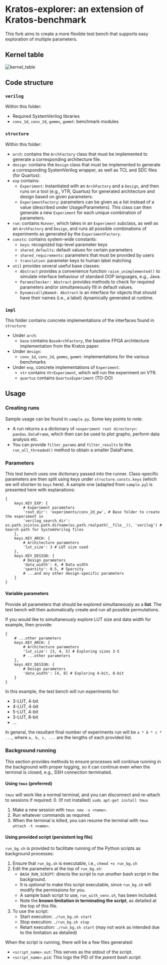 # Kratos-explorer: an extension of Kratos-benchmark

This fork aims to create a more flexible test bench that supports easy exploration of multiple parameters.

## Kernel table

![kernel_table](<./img/kernel table.png>)

## Code structure

### `verilog`

Within this folder:
- Required SystemVerilog libraries
- `conv_1d`, `conv_2d`, `gemms`, `gemmt`: benchmark modules

### `structure`

Within this folder:
- `arch`: contains the `ArchFactory` class that must be implemented to generate a corresponding architecture file.
- `design`: contains the `Design` class that must be implemented to generate a corresponding SystemVerilog wrapper, as well as TCL and SDC files (for Quartus):
- `exp` contains:
    - `Experiment`: instantiated with an `ArchFactory` and a `Design`, and then runs on a tool (e.g., VTR, Quartus) for generated architecture and design based on given parameters:
    - `ExperimentFactory`: parameters can be given as a list instead of a value (described under Usage/Parameters). This class can then generate a new `Experiment` for each unique combination of parameters.
- `run`: contains `Runner`, which takes in an `Experiment` subclass, as well as an `ArchFactory` and `Design`, and runs all possible combinations of experiments as generated by the `ExperimentFactory`.
- `consts`: contains system-wide constants:
    - `keys`: recognized top-level parameter keys
    - `shared_defaults`: default values for certain parameters
    - `shared_requirements`: parameters that must be provided by users
    - `translation`: parameter keys to human label matching
- `util` provides several useful base classes:
    - `Abstract` provides a convenience function `raise_unimplemented()` to simulate interface behaviour of standard OOP languages, e.g., Java.
    - `ParamsChecker: Abstract` provides methods to check for required parameters and/or simultaneously fill in default values.
    - `DynamicallyNamed: Abstract` is an interface for objects that should have their names (i.e., a label) dynamically generated at runtime.

### `impl`

This folder contains concrete implementations of the interfaces found in `structure`:
- Under `arch`:
    - `base` contains `BaseArchFactory`, the baseline FPGA architecture implementation from the Kratos paper.
- Under `design`:
    - `conv_1d`, `conv_2d`, `gemms`, `gemmt`: implementations for the various benchmarks
- Under `exp`, concrete implementations of `Experiment`:
    - `vtr` contains `VtrExperiment`, which will run the experiment on VTR.
    - `quartus` contains `QuartusExperiment` (TO-DO)

## Usage

### Creating runs

Sample usage can be found in `sample.py`. Some key points to note:
- A run returns a a dictionary of `<experiment root directory>`: `pandas.DataFrame`, which then can be used to plot graphs, perform data analysis etc.
- You can provide `filter_params` and `filter_results` to the `run_all_threaded()` method to obtain a smaller DataFrame.

### Parameters

This test bench uses one dictionary passed into the runner. Class-specific parameters are then split using keys under `structure.consts.keys` (which we will shorten to `keys` here). A sample one (adapted from `sample.py`) is presented here with explanations:

```
{
    keys.KEY_EXP: {
        # Experiment parameters
        'root_dir': 'experiments/conv_2d_pw', # Base folder to create the experiment in
        'verilog_search_dir': os.path.join(os.path.dirname(os.path.realpath(__file__)), 'verilog') # Search path for SystemVerilog files
    },
    keys.KEY_ARCH: {
        # Architecture parameters
        'lut_size': 3 # LUT size used
    },
    keys.KEY_DESIGN: {
        # Design parameters
        'data_width': 4, # Data width
        'sparsity': 0.5, # Sparsity
        # ...and any other design-specific parameters
    }
}
```

#### Variable parameters

Provide all parameters that should be explored simultaneously as a **list**. The test bench will then automatically create and run all possible permutations.

If you would like to simultaneously explore LUT size and data width for example, then provide:
```
{
    # ...other parameters
    keys.KEY_ARCH: {
        # Architecture parameters
        'lut_size': [3, 4, 5] # Exploring sizes 3-5
        # ...other parameters
    },
    keys.KEY_DESIGN: {
        # Design parameters
        'data_width': [4, 8] # Exploring 4-bit, 8-bit
    }
}
```
In this example, the test bench will run experiments for:
- 3-LUT, 4-bit
- 4-LUT, 4-bit
- 5-LUT, 4-bit
- 3-LUT, 8-bit
- ...

In general, the resultant final number of experiments run will be `a * b * c * ...`, where `a, b, c, ...` are the lengths of each provided list.

### Background running

This section provides methods to ensure processes will continue running in the background with proper logging, so it can continue even when the terminal is closed, e.g., SSH connection terminated. 

#### Using `tmux` (preferred)

`tmux` will work like a normal terminal, and you can disconnect and re-attach to sessions if required:
0. (If not installed) `sudo apt-get install tmux`
1. Make a new session with `tmux new -s <name>`.
2. Run whatever commands as required.
3. When the terminal is killed, you can resume the terminal with `tmux attach -t <name>`.

#### Using provided script (persistent log file)

`run_bg.sh` is provided to facilitate running of the Python scripts as background processes:
1. Ensure that `run_bg.sh` is executable, i.e., `chmod +x run_bg.sh`
2. Edit the parameters at the top of `run_bg.sh`:
    - `BASH_RUN_SCRIPT`: directs the script to run *another bash script* in the background.
    - It is *optional* to make this script executable, since `run_bg.sh` will modify the permissions for you.
    - A sample bash script to use, `run_with_venv.sh`, has been included.
    - Note the **known limitation in terminating the script**, as detailed at the top of this file.
3. To use the script:
    - Start execution: `./run_bg.sh start`
    - Stop execution: `./run_bg.sh stop`
    - Retart execution: `./run_bg.sh start` (may not work as intended due to the limitation as detailed)

When the script is running, there will be a few files generated:
- `<script_name>.out`: This serves as the stdout of the script.
- `<script_name>.pid`: This logs the PID of the *parent bash script*.